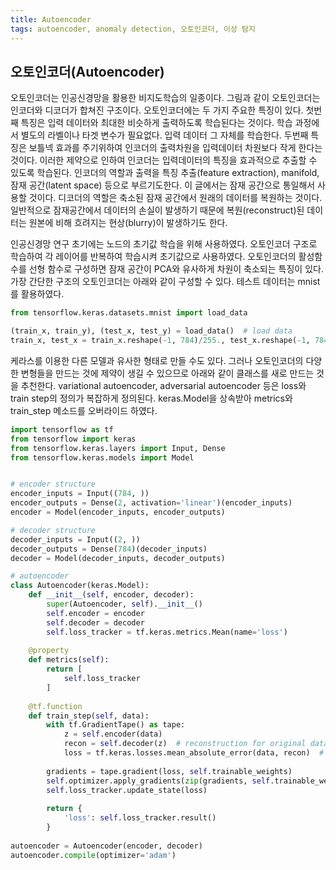 ```yaml
---
title: Autoencoder
tags: autoencoder, anomaly detection, 오토인코더, 이상 탐지
---
```


## 오토인코더(Autoencoder)

오토인코더는 인공신경망을 활용한 비지도학습의 일종이다. 그림과 같이 오토인코더는 인코더와 디코더가 합쳐진 구조이다. 오토인코더에는 두 가지 주요한 특징이 있다. 첫번째 특징은 입력 데이터와 최대한 비슷하게 출력하도록 학습된다는 것이다. 학습 과정에서 별도의 라벨이나 타겟 변수가 필요없다. 입력 데이터 그 자체를 학습한다. 두번째 특징은 보틀넥 효과를 주기위하여 인코더의 출력차원을 입력데이터 차원보다 작게 한다는 것이다. 이러한 제약으로 인하여 인코더는 입력데이터의 특징을 효과적으로 추출할 수 있도록 학습된다. 인코더의 역할과 출력을 특징 추출(feature extraction), manifold, 잠재 공간(latent space) 등으로 부르기도한다. 이 글에서는 잠재 공간으로 통일해서 사용할 것이다. 디코더의 역할은 축소된 잠재 공간에서 원래의 데이터를 복원하는 것이다. 일반적으로 잠재공간에서 데이터의 손실이 발생하기 때문에 복원(reconstruct)된 데이터는 원본에 비해 흐려지는 현상(blurry)이 발생하기도 한다.



인공신경망 연구 초기에는 노드의 초기값 학습을 위해 사용하였다. 오토인코더 구조로 학습하여 각 레이어를 반복하여 학습시켜 초기값으로 사용하였다. 오토인코더의 활성함수를 선형 함수로 구성하면 잠재 공간이 PCA와 유사하게 차원이 축소되는 특징이 있다. 가장 간단한 구조의 오토인코더는 아래와 같이 구성할 수 있다. 테스트 데이터는 mnist를 활용하였다.

~~~python
from tensorflow.keras.datasets.mnist import load_data

(train_x, train_y), (test_x, test_y) = load_data()  # load data
train_x, test_x = train_x.reshape(-1, 784)/255., test_x.reshape(-1, 784)/255.  # reshape and scale data
~~~



케라스를 이용한 다른 모델과 유사한 형태로 만들 수도 있다. 그러나 오토인코더의 다양한 변형들을 만드는 것에 제약이 생길 수 있으므로 아래와 같이 클래스를 새로 만드는 것을 추천한다. variational autoencoder, adversarial autoencoder 등은 loss와 train step의 정의가 복잡하게 정의된다. keras.Model을 상속받아 metrics와 train_step 메소드를 오버라이드 하였다.

~~~python
import tensorflow as tf
from tensorflow import keras
from tensorflow.keras.layers import Input, Dense
from tensorflow.keras.models import Model


# encoder structure
encoder_inputs = Input((784, ))
encoder_outputs = Dense(2, activation='linear')(encoder_inputs)
encoder = Model(encoder_inputs, encoder_outputs)

# decoder structure
decoder_inputs = Input((2, ))
decoder_outputs = Dense(784)(decoder_inputs)
decoder = Model(decoder_inputs, decoder_outputs)

# autoencoder
class Autoencoder(keras.Model):
    def __init__(self, encoder, decoder):
        super(Autoencoder, self).__init__()
        self.encoder = encoder
        self.decoder = decoder
        self.loss_tracker = tf.keras.metrics.Mean(name='loss')
        
    @property
    def metrics(self):
        return [
            self.loss_tracker
        ]
    
    @tf.function
    def train_step(self, data):
        with tf.GradientTape() as tape:
            z = self.encoder(data)
            recon = self.decoder(z)  # reconstruction for original data
            loss = tf.keras.losses.mean_absolute_error(data, recon)  # loss
            
        gradients = tape.gradient(loss, self.trainable_weights)
        self.optimizer.apply_gradients(zip(gradients, self.trainable_weights))
        self.loss_tracker.update_state(loss)
        
        return {
            'loss': self.loss_tracker.result()
        }
    
autoencoder = Autoencoder(encoder, decoder)
autoencoder.compile(optimizer='adam')
~~~



